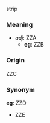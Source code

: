 strip
### Meaning
+ _adj_: ZZA
    + __eg__: ZZB

### Origin

ZZC

### Synonym

__eg__: ZZD

+ ZZE


